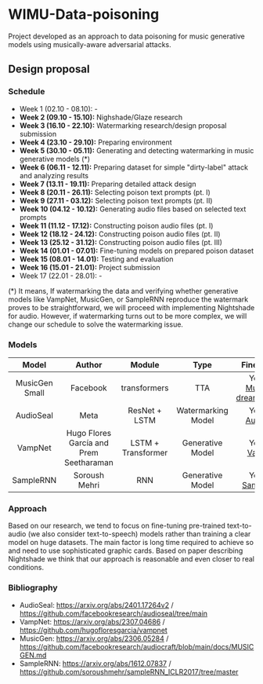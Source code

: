 # WIMU-Data-poisoning
Project developed as an approach to data poisoning for music generative models using musically-aware adversarial attacks.
## Design proposal
### Schedule
- Week 1 (02.10 - 08.10): - 
- **Week 2 (09.10 - 15.10):** Nighshade/Glaze research
- **Week 3 (16.10 - 22.10):** Watermarking research/design proposal submission
- **Week 4 (23.10 - 29.10):** Preparing environment
- **Week 5 (30.10 - 05.11):** Generating and detecting watermarking in music generative models (*)
- **Week 6 (06.11 - 12.11):** Preparing dataset for simple "dirty-label" attack and analyzing results
- **Week 7 (13.11 - 19.11):** Preparing detailed attack design 
- **Week 8 (20.11 - 26.11):** Selecting poison text prompts (pt. I)
- **Week 9 (27.11 - 03.12):** Selecting poison text prompts (pt. II)
- **Week 10 (04.12 - 10.12):** Generating audio files based on selected text prompts
- **Week 11 (11.12 - 17.12):** Constructing poison audio files (pt. I)
- **Week 12 (18.12 - 24.12):** Constructing poison audio files (pt. II)
- **Week 13 (25.12 - 31.12):** Constructing poison audio files (pt. III)
- **Week 14 (01.01 - 07.01):** Fine-tuning models on prepared poison dataset
- **Week 15 (08.01 - 14.01):** Testing and evaluation 
- **Week 16 (15.01 - 21.01):** Project submission
- Week 17 (22.01 - 28.01): -

(*) It means, If watermarking the data and verifying whether generative models like VampNet, MusicGen, or SampleRNN reproduce the watermark proves to be straightforward, we will proceed with implementing Nightshade for audio. However, if watermarking turns out to be more complex, we will change our schedule to solve the watermarking issue.
### Models
| **Model** | **Author** | **Module**  | **Type**  | **Fine-tuning**  |
|:-:|:-:|:-:|:-:|:-:|
| MusicGen Small | Facebook  | transformers  | TTA  | Yes, via: [MusicGen dreamboothing](https://github.com/ylacombe/musicgen-dreamboothing)|
|  AudioSeal | Meta   | ResNet + LSTM  |  Watermarking Model | Yes, via: [AudioSeal](https://github.com/facebookresearch/audioseal/blob/main/docs/TRAINING.md)   | 
|  VampNet | Hugo Flores García and Prem Seetharaman  | LSTM + Transformer   | Generative Model  | Yes, via: [VampNet](https://github.com/hugofloresgarcia/vampnet)     |
|  SampleRNN | Soroush Mehri  | RNN  | Generative Model  | Yes, via: [SampleRNN](https://github.com/facebookresearch/audiocraft/tree/main)   | 
### Approach
Based on our research, we tend to focus on fine-tuning pre-trained text-to-audio (we also consider text-to-speech) models rather than training a clear model on huge datasets. The main factor is long time required to achieve so and need to use sophisticated graphic cards. Based on paper describing Nightshade we think that our approach is reasonable and even closer to real conditions.

### Bibliography
- AudioSeal: https://arxiv.org/abs/2401.17264v2 / https://github.com/facebookresearch/audioseal/tree/main
- VampNet: https://arxiv.org/abs/2307.04686 / https://github.com/hugofloresgarcia/vampnet
- MusicGen: https://arxiv.org/abs/2306.05284 / https://github.com/facebookresearch/audiocraft/blob/main/docs/MUSICGEN.md
- SampleRNN: https://arxiv.org/abs/1612.07837 / https://github.com/soroushmehr/sampleRNN_ICLR2017/tree/master
